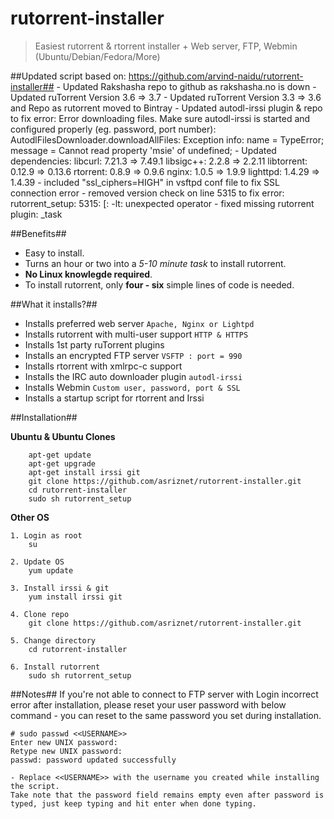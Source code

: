 rutorrent-installer
===================

>	Easiest rutorrent & rtorrent installer + Web server, FTP, Webmin (Ubuntu/Debian/Fedora/More)

##Updated script based on: https://github.com/arvind-naidu/rutorrent-installer##
	- Updated Rakshasha repo to github as rakshasha.no is down
	- Updated ruTorrent Version 3.6 => 3.7
	- Updated ruTorrent Version 3.3 => 3.6 and Repo as rutorrent moved to Bintray
	- Updated autodl-irssi plugin & repo to fix error:
		Error downloading files. Make sure autodl-irssi is started and configured properly (eg. password, port number): AutodlFilesDownloader.downloadAllFiles: Exception info: name = TypeError; message = Cannot read property 'msie' of undefined;
	- Updated dependencies:
		libcurl: 7.21.3 => 7.49.1
		libsigc++: 2.2.8 => 2.2.11
		libtorrent: 0.12.9 => 0.13.6
		rtorrent: 0.8.9 => 0.9.6
		nginx: 1.0.5 => 1.9.9
		lighttpd: 1.4.29 => 1.4.39
	- included "ssl_ciphers=HIGH" in vsftpd conf file to fix SSL connection error
	- removed version check on line 5315 to fix error: rutorrent_setup: 5315: [: -lt: unexpected operator
	- fixed missing rutorrent plugin: _task

##Benefits##

-	Easy to install.
-	Turns an hour or two into a *5-10 minute task* to install rutorrent.
-	**No Linux knowlegde required**.
-	To install rutorrent, only **four - six** simple lines of code is needed. 

##What it installs?##

-	Installs preferred web server `Apache, Nginx or Lightpd`
-	Installs rutorrent with multi-user support `HTTP & HTTPS`
-	Installs 1st party ruTorrent plugins 
-	Installs an encrypted FTP server `VSFTP : port = 990`
-	Installs rtorrent with xmlrpc-c support
-	Installs the IRC auto downloader plugin `autodl-irssi`
-	Installs Webmin `Custom user, password, port & SSL`
-	Installs a startup script for rtorrent and Irssi

##Installation##

**Ubuntu & Ubuntu Clones**

		apt-get update
		apt-get upgrade
		apt-get install irssi git
		git clone https://github.com/asriznet/rutorrent-installer.git
		cd rutorrent-installer
		sudo sh rutorrent_setup

**Other OS**
		
	1. Login as root	
		su

	2. Update OS
		yum update

	3. Install irssi & git
		yum install irssi git

	4. Clone repo
		git clone https://github.com/asriznet/rutorrent-installer.git

	5. Change directory
		cd rutorrent-installer

	6. Install rutorrent
		sudo sh rutorrent_setup

		
##Notes##
If you're not able to connect to FTP server with Login incorrect error after installation, please reset your user password with below command - you can reset to the same password you set during installation.

	# sudo passwd <<USERNAME>>
	Enter new UNIX password: 
	Retype new UNIX password: 
	passwd: password updated successfully

	- Replace <<USERNAME>> with the username you created while installing the script.
	Take note that the password field remains empty even after password is typed, just keep typing and hit enter when done typing.
